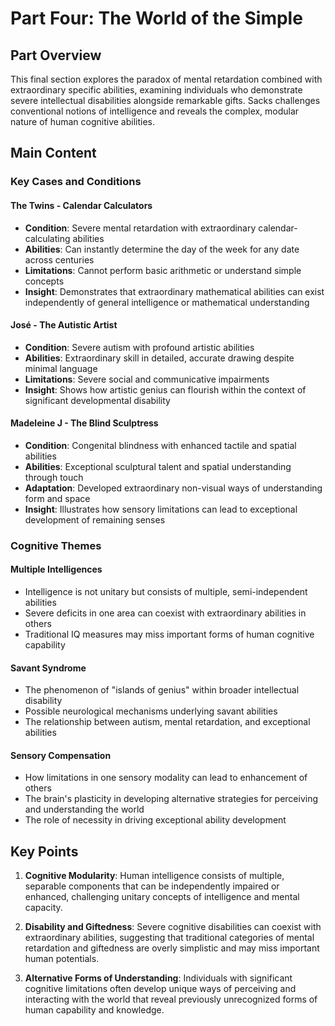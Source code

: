 # Part Four: The World of the Simple

## Part Overview
This final section explores the paradox of mental retardation combined with extraordinary specific abilities, examining individuals who demonstrate severe intellectual disabilities alongside remarkable gifts. Sacks challenges conventional notions of intelligence and reveals the complex, modular nature of human cognitive abilities.

## Main Content

### Key Cases and Conditions

#### The Twins - Calendar Calculators
- **Condition**: Severe mental retardation with extraordinary calendar-calculating abilities
- **Abilities**: Can instantly determine the day of the week for any date across centuries
- **Limitations**: Cannot perform basic arithmetic or understand simple concepts
- **Insight**: Demonstrates that extraordinary mathematical abilities can exist independently of general intelligence or mathematical understanding

#### José - The Autistic Artist
- **Condition**: Severe autism with profound artistic abilities
- **Abilities**: Extraordinary skill in detailed, accurate drawing despite minimal language
- **Limitations**: Severe social and communicative impairments
- **Insight**: Shows how artistic genius can flourish within the context of significant developmental disability

#### Madeleine J - The Blind Sculptress
- **Condition**: Congenital blindness with enhanced tactile and spatial abilities
- **Abilities**: Exceptional sculptural talent and spatial understanding through touch
- **Adaptation**: Developed extraordinary non-visual ways of understanding form and space
- **Insight**: Illustrates how sensory limitations can lead to exceptional development of remaining senses

### Cognitive Themes

#### Multiple Intelligences
- Intelligence is not unitary but consists of multiple, semi-independent abilities
- Severe deficits in one area can coexist with extraordinary abilities in others
- Traditional IQ measures may miss important forms of human cognitive capability

#### Savant Syndrome
- The phenomenon of "islands of genius" within broader intellectual disability
- Possible neurological mechanisms underlying savant abilities
- The relationship between autism, mental retardation, and exceptional abilities

#### Sensory Compensation
- How limitations in one sensory modality can lead to enhancement of others
- The brain's plasticity in developing alternative strategies for perceiving and understanding the world
- The role of necessity in driving exceptional ability development

## Key Points

1. **Cognitive Modularity**: Human intelligence consists of multiple, separable components that can be independently impaired or enhanced, challenging unitary concepts of intelligence and mental capacity.

2. **Disability and Giftedness**: Severe cognitive disabilities can coexist with extraordinary abilities, suggesting that traditional categories of mental retardation and giftedness are overly simplistic and may miss important human potentials.

3. **Alternative Forms of Understanding**: Individuals with significant cognitive limitations often develop unique ways of perceiving and interacting with the world that reveal previously unrecognized forms of human capability and knowledge.